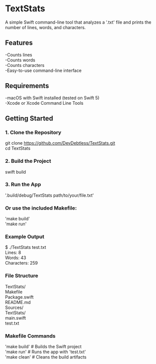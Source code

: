 # TextStats  

A simple Swift command-line tool that analyzes a '.txt' file and prints the number of lines, words, and characters.

## Features  

-Counts lines  
-Counts words  
-Counts characters  
-Easy-to-use command-line interface  

## Requirements  

-macOS with Swift installed (tested on Swift 5)  
-Xcode or Xcode Command Line Tools  

## Getting Started  

### 1. Clone the Repository  

git clone https://github.com/DevDebtless/TextStats.git  
cd TextStats  

### 2. Build the Project  

swift build  

### 3. Run the App  

'.build/debug/TextStats path/to/your/file.txt'  

### Or use the included Makefile:  

'make build'   
'make run'  

### Example Output  

$ ./TextStats test.txt  
Lines: 8  
Words: 43  
Characters: 259  

###  File Structure ###  

TextStats/  
	Makefile  
	Package.swift  
	README.md  
	Sources/  
		TextStats/  
			main.swift  
	test.txt  

### Makefile Commands ###  

'make build'	# Builds the Swift project  
'make run'	# Runs the app with 'test.txt'  
'make clean'	# Cleans the build artifacts  
